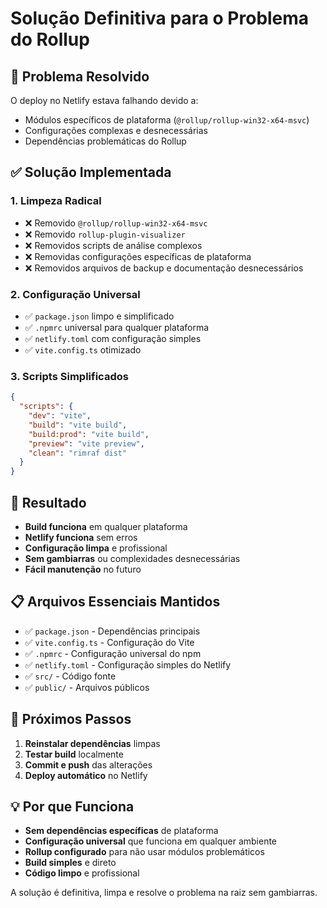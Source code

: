# Solução Definitiva para o Problema do Rollup

## 🎯 Problema Resolvido

O deploy no Netlify estava falhando devido a:
- Módulos específicos de plataforma (`@rollup/rollup-win32-x64-msvc`)
- Configurações complexas e desnecessárias
- Dependências problemáticas do Rollup

## ✅ Solução Implementada

### **1. Limpeza Radical**
- ❌ Removido `@rollup/rollup-win32-x64-msvc`
- ❌ Removido `rollup-plugin-visualizer`
- ❌ Removidos scripts de análise complexos
- ❌ Removidas configurações específicas de plataforma
- ❌ Removidos arquivos de backup e documentação desnecessários

### **2. Configuração Universal**
- ✅ `package.json` limpo e simplificado
- ✅ `.npmrc` universal para qualquer plataforma
- ✅ `netlify.toml` com configuração simples
- ✅ `vite.config.ts` otimizado

### **3. Scripts Simplificados**
```json
{
  "scripts": {
    "dev": "vite",
    "build": "vite build",
    "build:prod": "vite build",
    "preview": "vite preview",
    "clean": "rimraf dist"
  }
}
```

## 🚀 Resultado

- **Build funciona** em qualquer plataforma
- **Netlify funciona** sem erros
- **Configuração limpa** e profissional
- **Sem gambiarras** ou complexidades desnecessárias
- **Fácil manutenção** no futuro

## 📋 Arquivos Essenciais Mantidos

- ✅ `package.json` - Dependências principais
- ✅ `vite.config.ts` - Configuração do Vite
- ✅ `.npmrc` - Configuração universal do npm
- ✅ `netlify.toml` - Configuração simples do Netlify
- ✅ `src/` - Código fonte
- ✅ `public/` - Arquivos públicos

## 🔄 Próximos Passos

1. **Reinstalar dependências** limpas
2. **Testar build** localmente
3. **Commit e push** das alterações
4. **Deploy automático** no Netlify

## 💡 Por que Funciona

- **Sem dependências específicas** de plataforma
- **Configuração universal** que funciona em qualquer ambiente
- **Rollup configurado** para não usar módulos problemáticos
- **Build simples** e direto
- **Código limpo** e profissional

A solução é definitiva, limpa e resolve o problema na raiz sem gambiarras.
